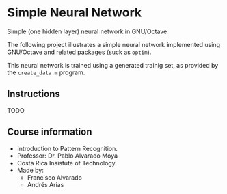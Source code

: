 # Simple Neural Network
Simple (one hidden layer) neural network in GNU/Octave.

The following project illustrates a simple neural network
implemented using GNU/Octave and related packages (suck as `optim`).

This neural network is trained using a generated trainig set, as
provided by the `create_data.m` program.

## Instructions
TODO

## Course information
* Introduction to Pattern Recognition.
* Professor: Dr. Pablo Alvarado Moya
* Costa Rica Insistute of Technology.
* Made by:
    * Francisco Alvarado
    * Andrés Arias